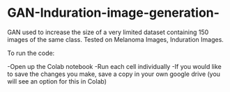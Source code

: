 # GAN-Induration-image-generation-

GAN used to increase the size of a very limited dataset containing 150 images of the same class. Tested on Melanoma Images, Induration Images. 

To run the code:

-Open up the Colab notebook
-Run each cell individually
-If you would like to save the changes you make, save a copy in your own google drive (you will see an option for this in Colab)
